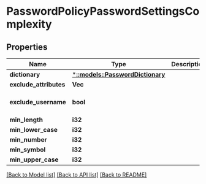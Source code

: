 # PasswordPolicyPasswordSettingsComplexity

## Properties
Name | Type | Description | Notes
------------ | ------------- | ------------- | -------------
**dictionary** | [***::models::PasswordDictionary**](PasswordDictionary.md) |  | [optional] 
**exclude_attributes** | **Vec<String>** |  | [optional] 
**exclude_username** | **bool** |  | [optional] [default to true]
**min_length** | **i32** |  | [optional] 
**min_lower_case** | **i32** |  | [optional] 
**min_number** | **i32** |  | [optional] 
**min_symbol** | **i32** |  | [optional] 
**min_upper_case** | **i32** |  | [optional] 

[[Back to Model list]](../README.md#documentation-for-models) [[Back to API list]](../README.md#documentation-for-api-endpoints) [[Back to README]](../README.md)



